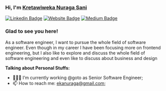 ### Hi, I'm <a href="https://kretawiweka.haveone.space/" target="_blank">Kretawiweka Nuraga Sani</a>

[![Linkedin Badge](https://img.shields.io/badge/-LinkedIn-0e76a8?style=flat-square&logo=Linkedin&logoColor=white)](https://www.linkedin.com/in/kretawiweka/)
[![Website Badge](https://img.shields.io/badge/Website-3b5998?style=flat-square&logo=google-chrome&logoColor=white)](https://kretawiweka.site/)
[![Medium Badge](https://img.shields.io/badge/medium-%2312100E.svg?&style=for-square&logo=medium&logoColor=white)](https://medium.com/@kretawiweka)


### Glad to see you here!

As a software engineer, I want to pursue the whole field of software engineer. Even though in my career I have been focusing more on frontend engineering, but I also like to explore and discuss the whole field of software engineering and even like to discuss about business and design


**Talking about Personal Stuffs:**

- 👨🏻‍💻 I’m currently working @goto as Senior Software Engineer;
- 📫 How to reach me: ekanuraga@gmail.com;
